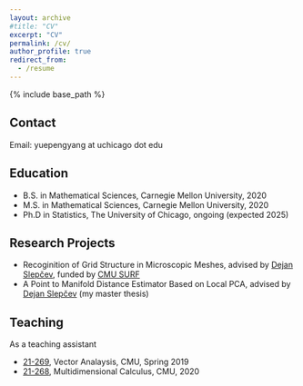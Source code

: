 ```yaml
---
layout: archive
#title: "CV"
excerpt: "CV"
permalink: /cv/
author_profile: true
redirect_from:
  - /resume
---
```


{% include base_path %}

## Contact
Email: yuepengyang at uchicago dot edu


## Education
* B.S. in Mathematical Sciences, Carnegie Mellon University, 2020
* M.S. in Mathematical Sciences, Carnegie Mellon University, 2020
* Ph.D in Statistics, The University of Chicago, ongoing (expected 2025)

  
## Research Projects
* Recoginition of Grid Structure in Microscopic Meshes, advised by [Dejan Slepčev](http://www.math.cmu.edu/~slepcev/), funded by [CMU SURF](https://www.cmu.edu/uro/summer%20research%20fellowships/SURF/index.html)
* A Point to Manifold Distance Estimator Based on Local PCA, advised by [Dejan Slepčev](http://www.math.cmu.edu/~slepcev/) (my master thesis)
  
## Teaching
As a teaching assistant
  * [21-269](http://www.math.cmu.edu/~gautam/sj/teaching/2018-19/269-vector-analysis/), Vector Analaysis, CMU, Spring 2019
  * [21-268](http://www.math.cmu.edu/~gautam/sj/teaching/2019-20/268-multid-calc/), Multidimensional Calculus, CMU, 2020
  

